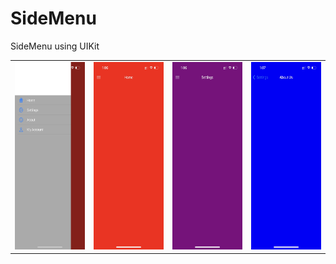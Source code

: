 # SideMenu
SideMenu using UIKit

<table>
  <tr>
    <td><img src="./Screenshots/sidemenu-1.jpeg" height=300></td>
    <td><img src="./Screenshots/sidemenu-4.jpeg" height=300></td>
    <td><img src="./Screenshots/sidemenu-2.jpeg" height=300></td>
    <td><img src="./Screenshots/sidemenu-3.jpeg" height=300></td>
  </tr>
</table>
